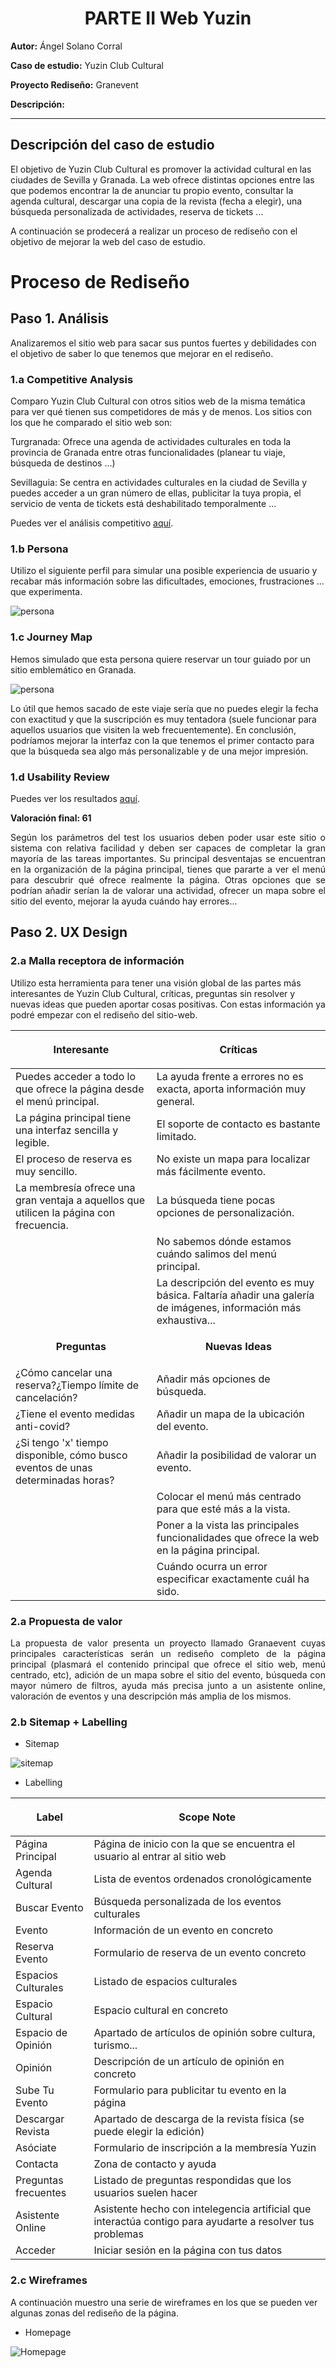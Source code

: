 <h1 align="center">PARTE II Web Yuzin</h1>

<p align="justify"><strong>Autor:</strong> Ángel Solano Corral</p>
<p align="justify"><strong>Caso de estudio:</strong> Yuzin Club Cultural</p>
<p align="justify"><strong>Proyecto Rediseño:</strong> Granevent</p>
<p align="justify"><strong>Descripción:</strong> </p>

---

<h2 align="justify">Descripción del caso de estudio</h2>
El objetivo de Yuzin Club Cultural es promover la actividad cultural en las ciudades de Sevilla y Granada. La web ofrece distintas opciones entre las que podemos encontrar la de anunciar tu propio evento, consultar la agenda cultural, descargar una copia de la revista (fecha a elegir), una búsqueda personalizada de actividades, reserva de tickets ...

A continuación se prodecerá a realizar un proceso de rediseño con el objetivo de mejorar la web del caso de estudio. 

# Proceso de Rediseño 

## Paso 1. Análisis

Analizaremos el sitio web para sacar sus puntos fuertes y debilidades con el objetivo de saber lo que tenemos que mejorar en el rediseño.

### 1.a Competitive Analysis

Comparo Yuzin Club Cultural con otros sitios web de la misma temática para ver qué tienen sus competidores de más y de menos. Los sitios con los que he comparado el sitio web son:

Turgranada: Ofrece una agenda de actividades culturales en toda la provincia de Granada entre otras funcionalidades (planear tu viaje, búsqueda de destinos ...)

Sevillaguia: Se centra en actividades culturales en la ciudad de Sevilla y puedes acceder a un gran número de ellas, publicitar la tuya propia, el servicio de venta de tickets está deshabilitado temporalmente ...

Puedes ver el análisis competitivo <a href="https://github.com/angelsc21/DIU_Trabajo_Final/blob/main/CompetitiveAnalisis.pdf">aquí</a>.

### 1.b Persona

Utilizo el siguiente perfil para simular una posible experiencia de usuario y recabar más información sobre las dificultades, emociones, frustraciones ... que experimenta.

![persona](persona.png)

### 1.c Journey Map

Hemos simulado que esta persona quiere reservar un tour guiado por un sitio emblemático en Granada.

![persona](viaje.png)

Lo útil que hemos sacado de este viaje sería que no puedes elegir la fecha con exactitud y que la suscripción es muy tentadora (suele funcionar para aquellos usuarios que visiten la web frecuentemente). En conclusión, podríamos mejorar la interfaz con la que tenemos el primer contacto para que la búsqueda sea algo más personalizable y de una mejor impresión.

### 1.d Usability Review

Puedes ver los resultados <a href="https://github.com/angelsc21/DIU_Trabajo_Final/blob/main/Usability-review.pdf">aquí</a>.

<strong>Valoración final: 61</strong>

<p align="justify">Según los parámetros del test los usuarios deben poder usar este sitio o sistema con relativa facilidad y deben ser capaces de completar la gran mayoría de las tareas importantes. Su principal desventajas se encuentran en la organización de la página principal, tienes que pararte a ver el menú para descubrir qué ofrece realmente la página. Otras opciones que se podrían añadir serían la de valorar una actividad, ofrecer un mapa sobre el sitio del evento, mejorar la ayuda cuándo hay errores... </p>

## Paso 2. UX Design

### 2.a Malla receptora de información

Utilizo esta herramienta para tener una visión global de las partes más interesantes de Yuzin Club Cultural, críticas, preguntas sin resolver y nuevas ideas que pueden aportar cosas positivas. Con estas información ya podré empezar con el rediseño del sitio-web.

| <p align="center"><strong>Interesante</strong></p> | <p align="center"><strong>Críticas</strong></p>|  
| ------------- | -------|
| Puedes acceder a todo lo que ofrece la página desde el menú principal.| La ayuda frente a errores no es exacta, aporta información muy general.|
| La página principal tiene una interfaz sencilla y legible.| El soporte de contacto es bastante limitado.|
| El proceso de reserva es muy sencillo.| No existe un mapa para localizar más fácilmente evento.|
| La membresía ofrece una gran ventaja a aquellos que utilicen la página con frecuencia.| La búsqueda tiene pocas opciones de personalización. |
| | No sabemos dónde estamos cuándo salimos del menú principal. |
| | La descripción del evento es muy básica. Faltaría añadir una galería de imágenes, información más exhaustiva... |
| <p align="center"><strong>Preguntas</strong></p> | <p align="center"><strong>Nuevas Ideas</strong></p> |
| ¿Cómo cancelar una reserva?¿Tiempo límite de cancelación? | Añadir más opciones de búsqueda. |
| ¿Tiene el evento medidas anti-covid? | Añadir un mapa de la ubicación del evento. |
| ¿Si tengo 'x' tiempo disponible, cómo busco eventos de unas determinadas horas? | Añadir la posibilidad de valorar un evento. |
| | Colocar el menú más centrado para que esté más a la vista. |
| | Poner a la vista las principales funcionalidades que ofrece la web en la página principal. |
| | Cuándo ocurra un error especificar exactamente cuál ha sido. |

### 2.a Propuesta de valor

<p align="justify">La propuesta de valor presenta un proyecto llamado Granaevent cuyas principales características serán un rediseño completo de la página principal (plasmará el contenido principal que ofrece el sitio web, menú centrado, etc), adición de un mapa sobre el sitio del evento, búsqueda con mayor número de filtros, ayuda más precisa junto a un asistente online, valoración de eventos y una descripción más amplia de los mismos.</p>

### 2.b Sitemap + Labelling

* Sitemap 

![sitemap](sitemap.png)

* Labelling 

| <p align="center"><strong>Label</strong></p> |  <p align="center"><strong>Scope Note</strong></p>|
| ------------- | -------| 
| Página Principal | Página de inicio con la que se encuentra el usuario al entrar al sitio web | 
| Agenda Cultural | Lista de eventos ordenados cronológicamente | 
| Buscar Evento | Búsqueda personalizada de los eventos culturales | 
| Evento | Información de un evento en concreto  | 
| Reserva Evento | Formulario de reserva de un evento concreto   | 
| Espacios Culturales | Listado de espacios culturales | 
| Espacio Cultural | Espacio cultural en concreto | 
| Espacio de Opinión | Apartado de artículos de opinión sobre cultura, turismo...  | 
| Opinión | Descripción de un artículo de opinión en concreto | 
| Sube Tu Evento | Formulario para publicitar tu evento en la página | 
| Descargar Revista | Apartado de descarga de la revista física (se puede elegir la edición) | 
| Asóciate | Formulario de inscripción a la membresía Yuzin | 
| Contacta | Zona de contacto y ayuda  | 
| Preguntas frecuentes | Listado de preguntas respondidas que los usuarios suelen hacer | 
| Asistente Online | Asistente hecho con intelegencia artificial que interactúa contigo para ayudarte a resolver tus problemas  | 
| Acceder | Iniciar sesión en la página con tus datos  | 

### 2.c Wireframes

A continuación muestro una serie de wireframes en los que se pueden ver algunas zonas del rediseño de la página.

* Homepage

![Homepage](homepage.jpg)
